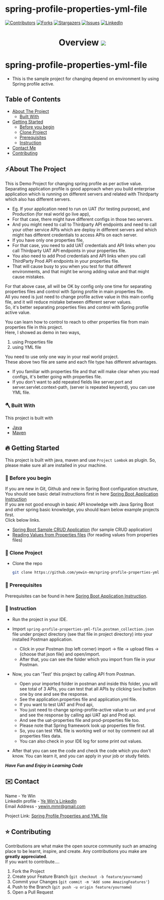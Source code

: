 # spring-profile-properties-yml-file
<!-- PROJECT SHIELDS -->

<!--
*** I'm using markdown "reference style" links for readability.
*** Reference links are enclosed in brackets [ ] instead of parentheses ( ).
*** See the bottom of this document for the declaration of the reference variables
*** for contributors-url, forks-url, etc. This is an optional, concise syntax you may use.
*** https://www.markdownguide.org/basic-syntax/#reference-style-links
-->
[![Contributors][contributors-shield]][contributors-url]
[![Forks][forks-shield]][forks-url]
[![Stargazers][stars-shield]][stars-url]
[![Issues][issues-shield]][issues-url]
[![LinkedIn][linkedin-shield]][linkedin-url]

<!-- MARKDOWN LINKS & IMAGES -->
<!-- https://www.markdownguide.org/basic-syntax/#reference-style-links -->
[contributors-shield]: https://img.shields.io/github/contributors/yewin-mm/spring-profile-properties-yml-file.svg?style=for-the-badge
[contributors-url]: https://github.com/yewin-mm/spring-profile-properties-yml-file/graphs/contributors
[forks-shield]: https://img.shields.io/github/forks/yewin-mm/spring-profile-properties-yml-file.svg?style=for-the-badge
[forks-url]: https://github.com/yewin-mm/spring-profile-properties-yml-file/network/members
[stars-shield]: https://img.shields.io/github/stars/yewin-mm/spring-profile-properties-yml-file.svg?style=for-the-badge
[stars-url]: https://github.com/yewin-mm/spring-profile-properties-yml-file/stargazers
[issues-shield]: https://img.shields.io/github/issues/yewin-mm/spring-profile-properties-yml-file.svg?style=for-the-badge
[issues-url]: https://github.com/yewin-mm/spring-profile-properties-yml-file/issues
[linkedin-shield]: https://img.shields.io/badge/-LinkedIn-black.svg?style=for-the-badge&logo=linkedin&colorB=555
[linkedin-url]: https://www.linkedin.com/in/ye-win-1a33a292/
[product-screenshot]: images/screenshot.png


<h1 align="center">
  Overview
  <img src="https://github.com/yewin-mm/spring-profile-properties-yml-file/blob/master/github/template/images/overview/spring_profile_properties_yml_file.png" /><br/>
</h1>

# spring-profile-properties-yml-file
* This is the sample project for changing depend on environment by using Spring profile active.

<!-- TABLE OF CONTENTS -->
## Table of Contents
- [About The Project](#about-the-project)
    - [Built With](#built-with)
- [Getting Started](#getting-started)
    - [Before you begin](#before-you-begin)
    - [Clone Project](#clone-project)
    - [Prerequisites](#prerequisites)
    - [Instruction](#instruction)
- [Contact Me](#contact)
- [Contributing](#Contributing)


<a name="about-the-project"></a>
## ⚡️About The Project
This is Demo Project for changing spring profile as per active value. <br>
Separating application profile is good approach when you build enterprise application which is running on different servers and related with Thirdparty which also has different servers.
* Eg. If your application need to run on UAT (for testing purpose), and Production (for real world go live app),
* For that case, there might have different configs in those two servers.
* And you might need to call to Thirdparty API endpoints and need to call your other service APIs which are deploy in different servers and which might has different credentials to access APIs on each server.
* If you have only one properties file,
* For that case, you need to add UAT credentials and API links when you call Thirdparty UAT API endpoints in your properties file.
* You also need to add Prod credentials and API links when you call ThirdParty Prod API endpoints in your properties file.
* That will cause busy to you when you test for that different environments, and that might be wrong adding value and that might cause mistakes.

For that above case, all will be OK by config only one time for separating properties files and control with Spring profile in main properties file. <br>
All you need is just need to change profile active value in this main config file, and it will reduce mistake between different server values. <br>
So, it's better separating properties files and control with Spring profile active value. <br>

You can learn how to control to reach to other properties file from main properties file in this project. <br>
Here, I showed as demo in two ways,
1. using Properties file
2. using YML file

You need to use only one way in your real world project.<br>
These above two file are same and each file type has different advantages.<br>
* If you familiar with properties file and that will make clear when you read configs, it's better going with properties file.
* If you don't want to add repeated fields like server.port and server.servlet.context-path, (server is repeated keyword), you can use YML file.

<a name="built-with"></a>
### 🪓 Built With
This project is built with
* [Java](https://www.oracle.com/au/java/technologies/javase/javase-jdk8-downloads.html)
* [Maven](https://maven.apache.org/download.cgi)


<a name="getting-started"></a>
## 🔥 Getting Started
This project is built with java, maven and use `Project Lombok` as plugin.
So, please make sure all are installed in your machine.


<a name="before-you-begin"></a>
### 🔔 Before you begin
If you are new in Git, Github and new in Spring Boot configuration structure, <br>
You should see basic detail instructions first in here [Spring Boot Application Instruction](https://github.com/yewin-mm/spring-boot-app-instruction)<br>
If you are not good enough in basic API knowledge with Java Spring Boot and other spring basic knowledge, you should learn below example projects first. <br>
Click below links.
* [Spring Boot Sample CRUD Application](https://github.com/yewin-mm/spring-boot-sample-crud) (for sample CRUD application)
* [Reading Values from Properties files](https://github.com/yewin-mm/reading-properties-file-values) (for reading values from properties files)



<a name="clone-project"></a>
### 🥡 Clone Project
* Clone the repo
   ```sh
   git clone https://github.com/yewin-mm/spring-profile-properties-yml-file.git

<a name="prerequisites"></a>
### 🔑 Prerequisites
Prerequisites can be found in here [Spring Boot Application Instruction](https://github.com/yewin-mm/spring-boot-app-instruction).


<a name="instruction"></a>
### 📝 Instruction
* Run the project in your IDE.

* Import `spring-profile-properties-yml-file.postman_collection.json` file under project directory (see that file in project directory) into your installed Postman application.
    * Click in your Postman (top left corner) import -> file -> upload files -> {choose that json file} and open/import.
    * After that, you can see the folder which you import from file in your Postman.
* Now, you can 'Test' this project by calling API from Postman.
    * Open your imported folder in postman and inside this folder, you will see total of 3 APIs, you can test that all APIs by clicking `Send` button one by one and see the response.
    * See the application.properties file and application.yml file.
    * If you want to test UAT and Prod api,
    * You just need to change spring-profile-active value to `uat` and `prod` and see the response by calling api UAT api and Prod api.
    * And see the uat-properties file and prod-properties file too.
    * Please note that Spring framework look up properties file first.
    * So, you can test YML file is working well or not by comment out all properties files data.
    * You can also check in your IDE log for some print out values.

* After that you can see the code and check the code which you don't know. You can learn it, and you can apply in your job or study fields.

***Have Fun and Enjoy in Learning Code***


<a name="contact"></a>
## ✉️ Contact
Name - Ye Win <br> LinkedIn profile -  [Ye Win's LinkedIn](https://www.linkedin.com/in/ye-win-1a33a292/)  <br> Email Address - yewin.mmr@gmail.com

Project Link: [Spring Profile Properties and YML file](https://github.com/yewin-mm/spring-profile-properties-yml-file)


<a name="contributing"></a>
## ⭐ Contributing
Contributions are what make the open source community such an amazing place to be learnt, inspire, and create. Any contributions you make are **greatly appreciated**.
<br>If you want to contribute....
1. Fork the Project
2. Create your Feature Branch (`git checkout -b feature/yourname`)
3. Commit your Changes (`git commit -m 'Add some AmazingFeatures'`)
4. Push to the Branch (`git push -u origin feature/yourname`)
5. Open a Pull Request

